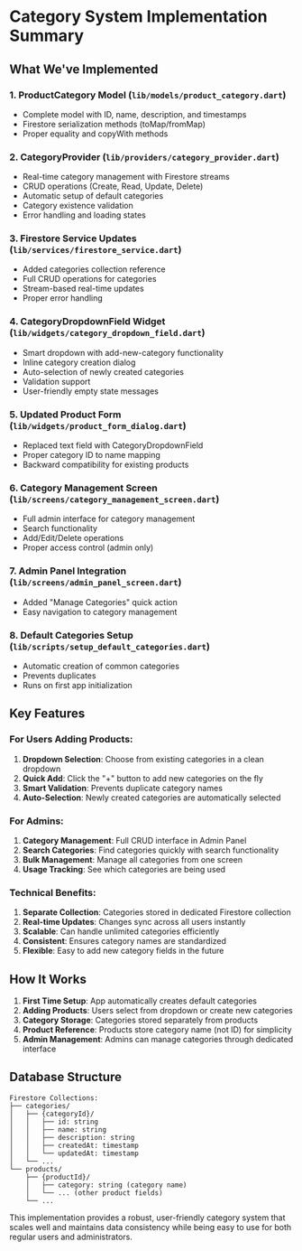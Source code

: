 # Category System Implementation Summary

## What We've Implemented

### 1. ProductCategory Model (`lib/models/product_category.dart`)
- Complete model with ID, name, description, and timestamps
- Firestore serialization methods (toMap/fromMap)
- Proper equality and copyWith methods

### 2. CategoryProvider (`lib/providers/category_provider.dart`)
- Real-time category management with Firestore streams
- CRUD operations (Create, Read, Update, Delete)
- Automatic setup of default categories
- Category existence validation
- Error handling and loading states

### 3. Firestore Service Updates (`lib/services/firestore_service.dart`)
- Added categories collection reference
- Full CRUD operations for categories
- Stream-based real-time updates
- Proper error handling

### 4. CategoryDropdownField Widget (`lib/widgets/category_dropdown_field.dart`)
- Smart dropdown with add-new-category functionality
- Inline category creation dialog
- Auto-selection of newly created categories
- Validation support
- User-friendly empty state messages

### 5. Updated Product Form (`lib/widgets/product_form_dialog.dart`)
- Replaced text field with CategoryDropdownField
- Proper category ID to name mapping
- Backward compatibility for existing products

### 6. Category Management Screen (`lib/screens/category_management_screen.dart`)
- Full admin interface for category management
- Search functionality
- Add/Edit/Delete operations
- Proper access control (admin only)

### 7. Admin Panel Integration (`lib/screens/admin_panel_screen.dart`)
- Added "Manage Categories" quick action
- Easy navigation to category management

### 8. Default Categories Setup (`lib/scripts/setup_default_categories.dart`)
- Automatic creation of common categories
- Prevents duplicates
- Runs on first app initialization

## Key Features

### For Users Adding Products:
1. **Dropdown Selection**: Choose from existing categories in a clean dropdown
2. **Quick Add**: Click the "+" button to add new categories on the fly
3. **Smart Validation**: Prevents duplicate category names
4. **Auto-Selection**: Newly created categories are automatically selected

### For Admins:
1. **Category Management**: Full CRUD interface in Admin Panel
2. **Search Categories**: Find categories quickly with search functionality
3. **Bulk Management**: Manage all categories from one screen
4. **Usage Tracking**: See which categories are being used

### Technical Benefits:
1. **Separate Collection**: Categories stored in dedicated Firestore collection
2. **Real-time Updates**: Changes sync across all users instantly
3. **Scalable**: Can handle unlimited categories efficiently
4. **Consistent**: Ensures category names are standardized
5. **Flexible**: Easy to add new category fields in the future

## How It Works

1. **First Time Setup**: App automatically creates default categories
2. **Adding Products**: Users select from dropdown or create new categories
3. **Category Storage**: Categories stored separately from products
4. **Product Reference**: Products store category name (not ID) for simplicity
5. **Admin Management**: Admins can manage categories through dedicated interface

## Database Structure

```
Firestore Collections:
├── categories/
│   ├── {categoryId}/
│   │   ├── id: string
│   │   ├── name: string
│   │   ├── description: string
│   │   ├── createdAt: timestamp
│   │   └── updatedAt: timestamp
│   └── ...
└── products/
    ├── {productId}/
    │   ├── category: string (category name)
    │   └── ... (other product fields)
    └── ...
```

This implementation provides a robust, user-friendly category system that scales well and maintains data consistency while being easy to use for both regular users and administrators.